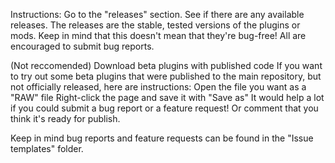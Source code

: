 Instructions:
Go to the "releases" section.
See if there are any available releases. 
The releases are the stable, tested versions of the plugins or mods.
Keep in mind that this doesn't mean that they're bug-free! All are encouraged to submit bug reports.

(Not reccomended) Download beta plugins with published code
If you want to try out some beta plugins that were published to the main repository, but not officially released, here are instructions:
Open the file you want as a "RAW" file
Right-click the page and save it with "Save as"
It would help a lot if you could submit a bug report or a feature request! Or comment that you think it's ready for publish.

Keep in mind bug reports and feature requests can be found in the "Issue templates" folder. 
